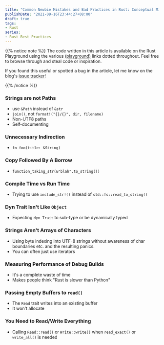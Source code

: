 ```yaml
---
title: "Common Newbie Mistakes and Bad Practices in Rust: Conceptual Misunderstandings"
publishDate: "2021-09-16T23:44:27+08:00"
draft: true
tags:
- Rust
series:
- Rust Best Practices
---
```


{{% notice note %}}
The code written in this article is available on the Rust Playground using the
various [(playground)][playground] links dotted throughout. Feel free to browse
through and steal code or inspiration.

If you found this useful or spotted a bug in the article, let me know on the
blog's [issue tracker][issue]!

[issue]: https://github.com/Michael-F-Bryan/adventures.michaelfbryan.com/issues
[playground]: https://play.rust-lang.org/
{{% /notice %}}

### Strings are not Paths

- use `&Path` instead of `&str`
- `join()`, not `format!("{}/{}", dir, filename)`
- Non-UTF8 paths
- Self-documenting

### Unnecessary Indirection

- `fn foo(title: &String)`

### Copy Followed By A Borrow

- `function_taking_str(&"blah".to_string())`

### Compile Time vs Run Time

- Trying to use `include_str!()` instead of `std::fs::read_to_string()`

### Dyn Trait Isn't Like `Object`

- Expecting `dyn Trait` to sub-type or be dynamically typed

### Strings Aren't Arrays of Characters

- Using byte indexing into UTF-8 strings without awareness of char boundaries
  etc. and the resulting panics.
- You can often just use iterators

### Measuring Performance of Debug Builds

- It's a complete waste of time
- Makes people think "Rust is slower than Python"

### Passing Empty Buffers to `read()`

- The `Read` trait writes into an existing buffer
- It won't allocate

### You Need to Read/Write Everything

- Calling `Read::read()` or `Write::write()` when `read_exact()` or
  `write_all()` is needed

[post]: https://users.rust-lang.org/t/common-newbie-mistakes-or-bad-practices/64821
